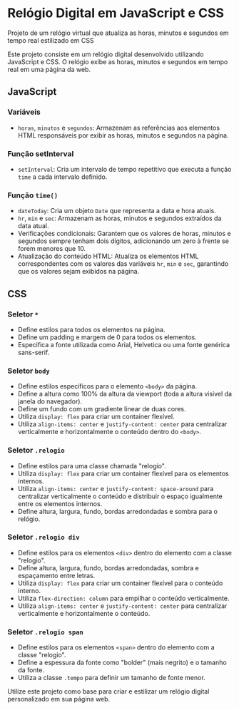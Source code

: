 # Relógio Digital em JavaScript e CSS
Projeto de um relógio virtual que atualiza as horas, minutos e segundos em tempo real estilizado em CSS

Este projeto consiste em um relógio digital desenvolvido utilizando JavaScript e CSS. O relógio exibe as horas, minutos e segundos em tempo real em uma página da web.

## JavaScript

### Variáveis

- `horas`, `minutos` e `segundos`: Armazenam as referências aos elementos HTML responsáveis por exibir as horas, minutos e segundos na página.

### Função setInterval

- `setInterval`: Cria um intervalo de tempo repetitivo que executa a função `time` a cada intervalo definido.

### Função `time()`

- `dateToday`: Cria um objeto `Date` que representa a data e hora atuais.
- `hr`, `min` e `sec`: Armazenam as horas, minutos e segundos extraídos da data atual.
- Verificações condicionais: Garantem que os valores de horas, minutos e segundos sempre tenham dois dígitos, adicionando um zero à frente se forem menores que 10.
- Atualização do conteúdo HTML: Atualiza os elementos HTML correspondentes com os valores das variáveis `hr`, `min` e `sec`, garantindo que os valores sejam exibidos na página.

## CSS

### Seletor `*`

- Define estilos para todos os elementos na página.
- Define um padding e margem de 0 para todos os elementos.
- Especifica a fonte utilizada como Arial, Helvetica ou uma fonte genérica sans-serif.

### Seletor `body`

- Define estilos específicos para o elemento `<body>` da página.
- Define a altura como 100% da altura da viewport (toda a altura visível da janela do navegador).
- Define um fundo com um gradiente linear de duas cores.
- Utiliza `display: flex` para criar um container flexível.
- Utiliza `align-items: center` e `justify-content: center` para centralizar verticalmente e horizontalmente o conteúdo dentro do `<body>`.

### Seletor `.relogio`

- Define estilos para uma classe chamada "relogio".
- Utiliza `display: flex` para criar um container flexível para os elementos internos.
- Utiliza `align-items: center` e `justify-content: space-around` para centralizar verticalmente o conteúdo e distribuir o espaço igualmente entre os elementos internos.
- Define altura, largura, fundo, bordas arredondadas e sombra para o relógio.

### Seletor `.relogio div`

- Define estilos para os elementos `<div>` dentro do elemento com a classe "relogio".
- Define altura, largura, fundo, bordas arredondadas, sombra e espaçamento entre letras.
- Utiliza `display: flex` para criar um container flexível para o conteúdo interno.
- Utiliza `flex-direction: column` para empilhar o conteúdo verticalmente.
- Utiliza `align-items: center` e `justify-content: center` para centralizar verticalmente e horizontalmente o conteúdo.

### Seletor `.relogio span`

- Define estilos para os elementos `<span>` dentro do elemento com a classe "relogio".
- Define a espessura da fonte como "bolder" (mais negrito) e o tamanho da fonte.
- Utiliza a classe `.tempo` para definir um tamanho de fonte menor.

Utilize este projeto como base para criar e estilizar um relógio digital personalizado em sua página web.

